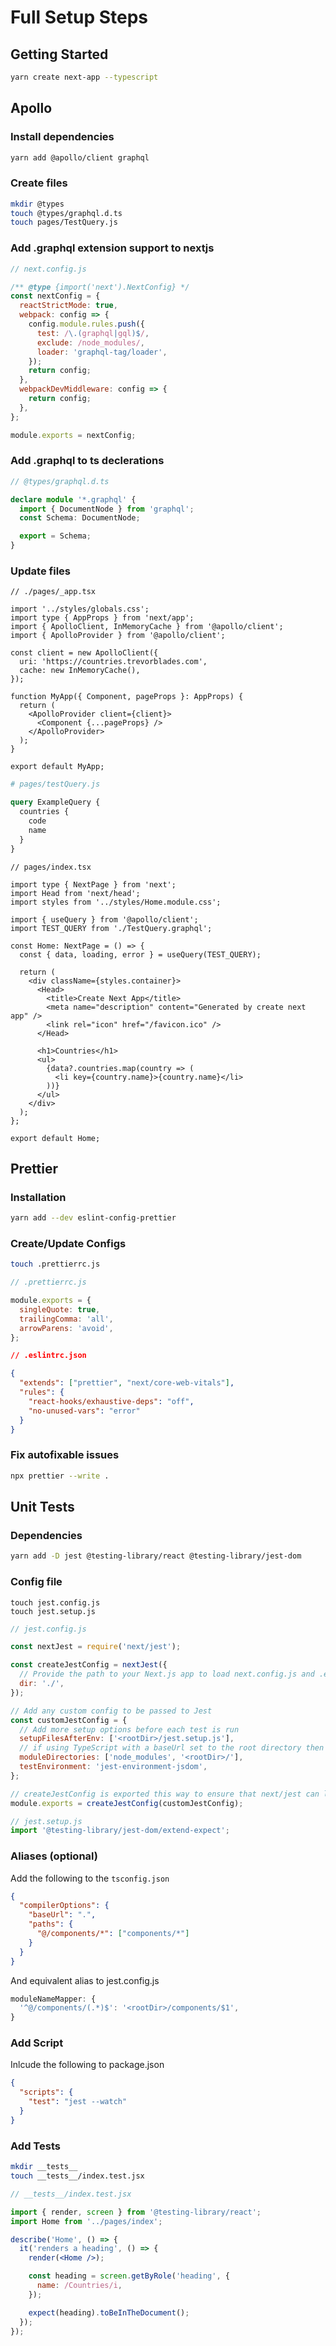 # Full Setup Steps

## Getting Started

```sh
yarn create next-app --typescript
```

## Apollo

### Install dependencies

```sh
yarn add @apollo/client graphql
```

### Create files

```sh
mkdir @types
touch @types/graphql.d.ts
touch pages/TestQuery.js
```

### Add .graphql extension support to nextjs

```js
// next.config.js

/** @type {import('next').NextConfig} */
const nextConfig = {
  reactStrictMode: true,
  webpack: config => {
    config.module.rules.push({
      test: /\.(graphql|gql)$/,
      exclude: /node_modules/,
      loader: 'graphql-tag/loader',
    });
    return config;
  },
  webpackDevMiddleware: config => {
    return config;
  },
};

module.exports = nextConfig;
```

### Add .graphql to ts declerations

```ts
// @types/graphql.d.ts

declare module '*.graphql' {
  import { DocumentNode } from 'graphql';
  const Schema: DocumentNode;

  export = Schema;
}
```

### Update files

```tsx
// ./pages/_app.tsx

import '../styles/globals.css';
import type { AppProps } from 'next/app';
import { ApolloClient, InMemoryCache } from '@apollo/client';
import { ApolloProvider } from '@apollo/client';

const client = new ApolloClient({
  uri: 'https://countries.trevorblades.com',
  cache: new InMemoryCache(),
});

function MyApp({ Component, pageProps }: AppProps) {
  return (
    <ApolloProvider client={client}>
      <Component {...pageProps} />
    </ApolloProvider>
  );
}

export default MyApp;
```

```graphql
# pages/testQuery.js

query ExampleQuery {
  countries {
    code
    name
  }
}
```

```tsx
// pages/index.tsx

import type { NextPage } from 'next';
import Head from 'next/head';
import styles from '../styles/Home.module.css';

import { useQuery } from '@apollo/client';
import TEST_QUERY from './TestQuery.graphql';

const Home: NextPage = () => {
  const { data, loading, error } = useQuery(TEST_QUERY);

  return (
    <div className={styles.container}>
      <Head>
        <title>Create Next App</title>
        <meta name="description" content="Generated by create next app" />
        <link rel="icon" href="/favicon.ico" />
      </Head>

      <h1>Countries</h1>
      <ul>
        {data?.countries.map(country => (
          <li key={country.name}>{country.name}</li>
        ))}
      </ul>
    </div>
  );
};

export default Home;
```

## Prettier

### Installation

```sh
yarn add --dev eslint-config-prettier
```

### Create/Update Configs

```sh
touch .prettierrc.js
```

```js
// .prettierrc.js

module.exports = {
  singleQuote: true,
  trailingComma: 'all',
  arrowParens: 'avoid',
};
```

```json
// .eslintrc.json

{
  "extends": ["prettier", "next/core-web-vitals"],
  "rules": {
    "react-hooks/exhaustive-deps": "off",
    "no-unused-vars": "error"
  }
}
```

### Fix autofixable issues

```sh
npx prettier --write .
```

## Unit Tests

### Dependencies

```bash
yarn add -D jest @testing-library/react @testing-library/jest-dom
```

### Config file

```
touch jest.config.js
touch jest.setup.js
```

```js
// jest.config.js

const nextJest = require('next/jest');

const createJestConfig = nextJest({
  // Provide the path to your Next.js app to load next.config.js and .env files in your test environment
  dir: './',
});

// Add any custom config to be passed to Jest
const customJestConfig = {
  // Add more setup options before each test is run
  setupFilesAfterEnv: ['<rootDir>/jest.setup.js'],
  // if using TypeScript with a baseUrl set to the root directory then you need the below for alias' to work
  moduleDirectories: ['node_modules', '<rootDir>/'],
  testEnvironment: 'jest-environment-jsdom',
};

// createJestConfig is exported this way to ensure that next/jest can load the Next.js config which is async
module.exports = createJestConfig(customJestConfig);
```

```js
// jest.setup.js
import '@testing-library/jest-dom/extend-expect';
```

### Aliases (optional)

Add the following to the `tsconfig.json`

```json
{
  "compilerOptions": {
    "baseUrl": ".",
    "paths": {
      "@/components/*": ["components/*"]
    }
  }
}
```

And equivalent alias to jest.config.js

```js
moduleNameMapper: {
  '^@/components/(.*)$': '<rootDir>/components/$1',
}
```

### Add Script

Inlcude the following to package.json

```json
{
  "scripts": {
    "test": "jest --watch"
  }
}
```

### Add Tests

```sh
mkdir __tests__
touch __tests__/index.test.jsx
```

```jsx
// __tests__/index.test.jsx

import { render, screen } from '@testing-library/react';
import Home from '../pages/index';

describe('Home', () => {
  it('renders a heading', () => {
    render(<Home />);

    const heading = screen.getByRole('heading', {
      name: /Countries/i,
    });

    expect(heading).toBeInTheDocument();
  });
});
```
